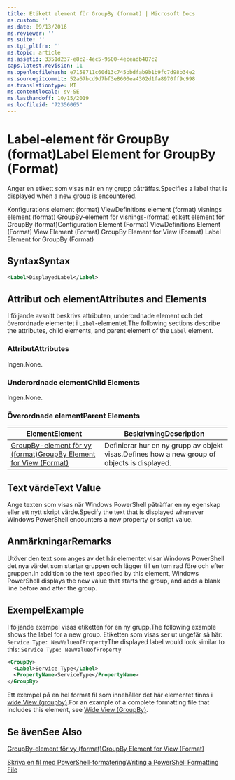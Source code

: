 ```yaml
---
title: Etikett element för GroupBy (format) | Microsoft Docs
ms.custom: ''
ms.date: 09/13/2016
ms.reviewer: ''
ms.suite: ''
ms.tgt_pltfrm: ''
ms.topic: article
ms.assetid: 3351d237-e8c2-4ec5-9500-4eceadb407c2
caps.latest.revision: 11
ms.openlocfilehash: e7158711c60d13c745bbdfab9b1b9fc7d98b34e2
ms.sourcegitcommit: 52a67bcd9d7bf3e8600ea4302d1fa8970ff9c998
ms.translationtype: MT
ms.contentlocale: sv-SE
ms.lasthandoff: 10/15/2019
ms.locfileid: "72356065"
---
```

# <a name="label-element-for-groupby-format"></a><span data-ttu-id="a546d-102">Label-element för GroupBy (format)</span><span class="sxs-lookup"><span data-stu-id="a546d-102">Label Element for GroupBy (Format)</span></span>

<span data-ttu-id="a546d-103">Anger en etikett som visas när en ny grupp påträffas.</span><span class="sxs-lookup"><span data-stu-id="a546d-103">Specifies a label that is displayed when a new group is encountered.</span></span>

<span data-ttu-id="a546d-104">Konfigurations element (format) ViewDefinitions element (format) visnings element (format) GroupBy-element för visnings-(format) etikett element för GroupBy (format)</span><span class="sxs-lookup"><span data-stu-id="a546d-104">Configuration Element (Format) ViewDefinitions Element (Format) View Element (Format) GroupBy Element for View (Format) Label Element for GroupBy (Format)</span></span>

## <a name="syntax"></a><span data-ttu-id="a546d-105">Syntax</span><span class="sxs-lookup"><span data-stu-id="a546d-105">Syntax</span></span>

```xml
<Label>DisplayedLabel</Label>
```

## <a name="attributes-and-elements"></a><span data-ttu-id="a546d-106">Attribut och element</span><span class="sxs-lookup"><span data-stu-id="a546d-106">Attributes and Elements</span></span>

<span data-ttu-id="a546d-107">I följande avsnitt beskrivs attributen, underordnade element och det överordnade elementet i `Label`-elementet.</span><span class="sxs-lookup"><span data-stu-id="a546d-107">The following sections describe the attributes, child elements, and parent element of the `Label` element.</span></span>

### <a name="attributes"></a><span data-ttu-id="a546d-108">Attribut</span><span class="sxs-lookup"><span data-stu-id="a546d-108">Attributes</span></span>

<span data-ttu-id="a546d-109">Ingen.</span><span class="sxs-lookup"><span data-stu-id="a546d-109">None.</span></span>

### <a name="child-elements"></a><span data-ttu-id="a546d-110">Underordnade element</span><span class="sxs-lookup"><span data-stu-id="a546d-110">Child Elements</span></span>

<span data-ttu-id="a546d-111">Ingen.</span><span class="sxs-lookup"><span data-stu-id="a546d-111">None.</span></span>

### <a name="parent-elements"></a><span data-ttu-id="a546d-112">Överordnade element</span><span class="sxs-lookup"><span data-stu-id="a546d-112">Parent Elements</span></span>

|<span data-ttu-id="a546d-113">Element</span><span class="sxs-lookup"><span data-stu-id="a546d-113">Element</span></span>|<span data-ttu-id="a546d-114">Beskrivning</span><span class="sxs-lookup"><span data-stu-id="a546d-114">Description</span></span>|
|-------------|-----------------|
|[<span data-ttu-id="a546d-115">GroupBy-element för vy (format)</span><span class="sxs-lookup"><span data-stu-id="a546d-115">GroupBy Element for View (Format)</span></span>](./groupby-element-for-view-format.md)|<span data-ttu-id="a546d-116">Definierar hur en ny grupp av objekt visas.</span><span class="sxs-lookup"><span data-stu-id="a546d-116">Defines how a new group of objects is displayed.</span></span>|

## <a name="text-value"></a><span data-ttu-id="a546d-117">Text värde</span><span class="sxs-lookup"><span data-stu-id="a546d-117">Text Value</span></span>

<span data-ttu-id="a546d-118">Ange texten som visas när Windows PowerShell påträffar en ny egenskap eller ett nytt skript värde.</span><span class="sxs-lookup"><span data-stu-id="a546d-118">Specify the text that is displayed whenever Windows PowerShell encounters a new property or script value.</span></span>

## <a name="remarks"></a><span data-ttu-id="a546d-119">Anmärkningar</span><span class="sxs-lookup"><span data-stu-id="a546d-119">Remarks</span></span>

<span data-ttu-id="a546d-120">Utöver den text som anges av det här elementet visar Windows PowerShell det nya värdet som startar gruppen och lägger till en tom rad före och efter gruppen.</span><span class="sxs-lookup"><span data-stu-id="a546d-120">In addition to the text specified by this element, Windows PowerShell displays the new value that starts the group, and adds a blank line before and after the group.</span></span>

## <a name="example"></a><span data-ttu-id="a546d-121">Exempel</span><span class="sxs-lookup"><span data-stu-id="a546d-121">Example</span></span>

<span data-ttu-id="a546d-122">I följande exempel visas etiketten för en ny grupp.</span><span class="sxs-lookup"><span data-stu-id="a546d-122">The following example shows the label for a new group.</span></span> <span data-ttu-id="a546d-123">Etiketten som visas ser ut ungefär så här: `Service Type: NewValueofProperty`</span><span class="sxs-lookup"><span data-stu-id="a546d-123">The displayed label would look similar to this: `Service Type: NewValueofProperty`</span></span>

```xml
<GroupBy>
  <Label>Service Type</Label>
  <PropertyName>ServiceType</PropertyName>
</GroupBy>

```

<span data-ttu-id="a546d-124">Ett exempel på en hel format fil som innehåller det här elementet finns i [wide View (groupby)](./wide-view-groupby.md).</span><span class="sxs-lookup"><span data-stu-id="a546d-124">For an example of a complete formatting file that includes this element, see [Wide View (GroupBy)](./wide-view-groupby.md).</span></span>

## <a name="see-also"></a><span data-ttu-id="a546d-125">Se även</span><span class="sxs-lookup"><span data-stu-id="a546d-125">See Also</span></span>

[<span data-ttu-id="a546d-126">GroupBy-element för vy (format)</span><span class="sxs-lookup"><span data-stu-id="a546d-126">GroupBy Element for View (Format)</span></span>](./groupby-element-for-view-format.md)

[<span data-ttu-id="a546d-127">Skriva en fil med PowerShell-formatering</span><span class="sxs-lookup"><span data-stu-id="a546d-127">Writing a PowerShell Formatting File</span></span>](./writing-a-powershell-formatting-file.md)
